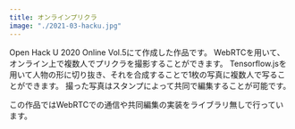 ```yaml
---
title: オンラインプリクラ
image: "./2021-03-hacku.jpg"
---
```


Open Hack U 2020 Online Vol.5にて作成した作品です。
WebRTCを用いて、オンライン上で複数人でプリクラを撮影することができます。
Tensorflow.jsを用いて人物の形に切り抜き、それを合成することで1枚の写真に複数人で写ることができます。
撮った写真はスタンプによって共同で編集することが可能です。

この作品ではWebRTCでの通信や共同編集の実装をライブラリ無しで行っています。
